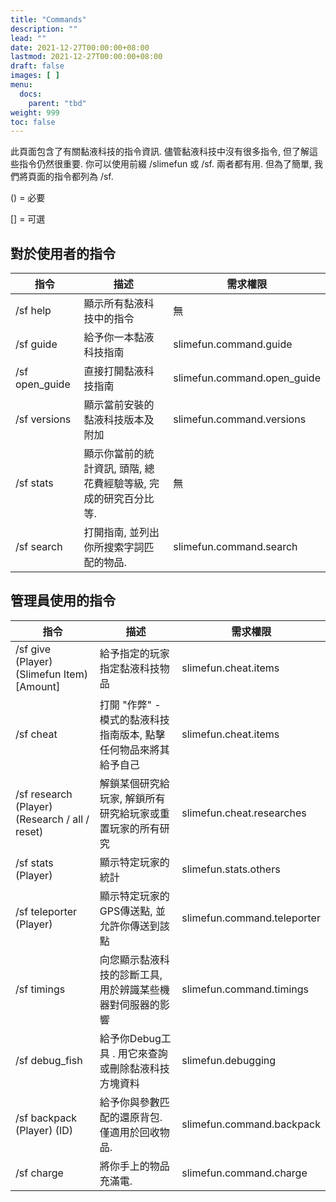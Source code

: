 ```yaml
---
title: "Commands"
description: ""
lead: ""
date: 2021-12-27T00:00:00+08:00
lastmod: 2021-12-27T00:00:00+08:00
draft: false
images: [ ]
menu:
  docs:
    parent: "tbd"
weight: 999
toc: false
---
```


此頁面包含了有關黏液科技的指令資訊. 儘管黏液科技中沒有很多指令, 但了解這些指令仍然很重要. 你可以使用前綴 /slimefun 或 /sf. 兩者都有用. 但為了簡單, 我們將頁面的指令都列為 /sf.

() = 必要

[] = 可選

## 對於使用者的指令

| 指令                       | 描述                                  | 需求權限                        |
| ------------------------ | ----------------------------------- | --------------------------- |
| /sf help                 | 顯示所有黏液科技中的指令                        | 無                           |
| /sf guide                | 給予你一本黏液科技指南                         | slimefun.command.guide      |
| /sf open_guide           | 直接打開黏液科技指南                          | slimefun.command.open_guide |
| /sf versions             | 顯示當前安裝的黏液科技版本及附加                    | slimefun.command.versions   |
| /sf stats                | 顯示你當前的統計資訊, 頭階, 總花費經驗等級, 完成的研究百分比等. | 無                           |
| /sf search <search term> | 打開指南, 並列出你所搜索字詞匹配的物品.               | slimefun.command.search     |

## 管理員使用的指令

| 指令                                             | 描述                                   | 需求權限                        |
| ---------------------------------------------- | ------------------------------------ | --------------------------- |
| /sf give (Player) (Slimefun Item) [Amount]     | 給予指定的玩家指定黏液科技物品                      | slimefun.cheat.items        |
| /sf cheat                                      | 打開 "作弊" - 模式的黏液科技指南版本, 點擊任何物品來將其給予自己 | slimefun.cheat.items        |
| /sf research (Player) (Research / all / reset) | 解鎖某個研究給玩家, 解鎖所有研究給玩家或重置玩家的所有研究       | slimefun.cheat.researches   |
| /sf stats (Player)                             | 顯示特定玩家的統計                            | slimefun.stats.others       |
| /sf teleporter (Player)                        | 顯示特定玩家的GPS傳送點, 並允許你傳送到該點             | slimefun.command.teleporter |
| /sf timings                                    | 向您顯示黏液科技的診斷工具, 用於辨識某些機器對伺服器的影響       | slimefun.command.timings    |
| /sf debug_fish                                 | 給予你Debug工具  . 用它來查詢或刪除黏液科技方塊資料       | slimefun.debugging          |
| /sf backpack (Player) (ID)                     | 給予你與參數匹配的還原背包. 僅適用於回收物品.             | slimefun.command.backpack   |
| /sf charge                                     | 將你手上的物品充滿電.                          | slimefun.command.charge     |
